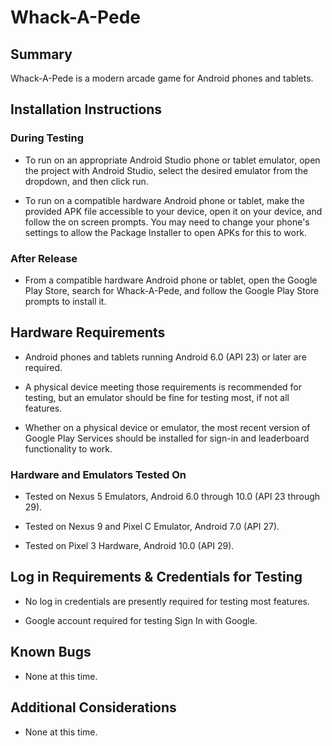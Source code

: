 # Whack-A-Pede

## Summary

Whack-A-Pede is a modern arcade game for Android phones and tablets.

## Installation Instructions

### During Testing

- To run on an appropriate Android Studio phone or tablet emulator, open the project with Android Studio, select the desired emulator from the dropdown, and then click run.

- To run on a compatible hardware Android phone or tablet, make the provided APK file accessible to your device, open it on your device, and follow the on screen prompts.  You may need to change your phone's settings to allow the Package Installer to open APKs for this to work.

### After Release

- From a compatible hardware Android phone or tablet, open the Google Play Store, search for Whack-A-Pede, and follow the Google Play Store prompts to install it.

## Hardware Requirements

- Android phones and tablets running Android 6.0 (API 23) or later are required.

- A physical device meeting those requirements is recommended for testing, but an emulator should be fine for testing most, if not all features.

- Whether on a physical device or emulator, the most recent version of Google Play Services should be installed for sign-in and leaderboard functionality to work.

### Hardware and Emulators Tested On

- Tested on Nexus 5 Emulators, Android 6.0 through 10.0 (API 23 through 29).

- Tested on Nexus 9 and Pixel C Emulator, Android 7.0 (API 27).

- Tested on Pixel 3 Hardware, Android 10.0 (API 29).

## Log in Requirements & Credentials for Testing

- No log in credentials are presently required for testing most features.

- Google account required for testing Sign In with Google.

## Known Bugs

- None at this time.

## Additional Considerations

- None at this time.